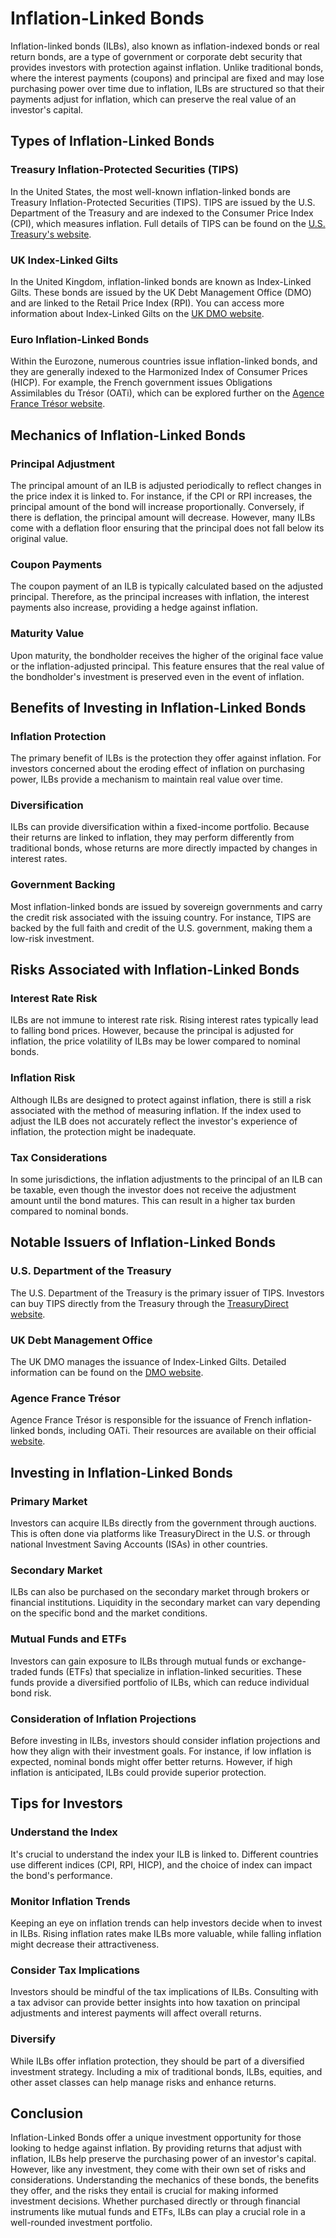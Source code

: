 # Inflation-Linked Bonds

Inflation-linked bonds (ILBs), also known as inflation-indexed bonds or real return bonds, are a type of government or corporate debt security that provides investors with protection against inflation. Unlike traditional bonds, where the interest payments (coupons) and principal are fixed and may lose purchasing power over time due to inflation, ILBs are structured so that their payments adjust for inflation, which can preserve the real value of an investor's capital.

## Types of Inflation-Linked Bonds

### Treasury Inflation-Protected Securities (TIPS)
In the United States, the most well-known inflation-linked bonds are Treasury Inflation-Protected Securities (TIPS). TIPS are issued by the U.S. Department of the Treasury and are indexed to the Consumer Price Index (CPI), which measures inflation. Full details of TIPS can be found on the [U.S. Treasury's website](https://www.treasurydirect.gov/indiv/research/indepth/tips/res_tips.htm).

### UK Index-Linked Gilts
In the United Kingdom, inflation-linked bonds are known as Index-Linked Gilts. These bonds are issued by the UK Debt Management Office (DMO) and are linked to the Retail Price Index (RPI). You can access more information about Index-Linked Gilts on the [UK DMO website](https://www.dmo.gov.uk/).

### Euro Inflation-Linked Bonds
Within the Eurozone, numerous countries issue inflation-linked bonds, and they are generally indexed to the Harmonized Index of Consumer Prices (HICP). For example, the French government issues Obligations Assimilables du Trésor (OATi), which can be explored further on the [Agence France Trésor website](https://www.aft.gouv.fr/en).

## Mechanics of Inflation-Linked Bonds

### Principal Adjustment
The principal amount of an ILB is adjusted periodically to reflect changes in the price index it is linked to. For instance, if the CPI or RPI increases, the principal amount of the bond will increase proportionally. Conversely, if there is deflation, the principal amount will decrease. However, many ILBs come with a deflation floor ensuring that the principal does not fall below its original value.

### Coupon Payments
The coupon payment of an ILB is typically calculated based on the adjusted principal. Therefore, as the principal increases with inflation, the interest payments also increase, providing a hedge against inflation.

### Maturity Value
Upon maturity, the bondholder receives the higher of the original face value or the inflation-adjusted principal. This feature ensures that the real value of the bondholder's investment is preserved even in the event of inflation.

## Benefits of Investing in Inflation-Linked Bonds

### Inflation Protection
The primary benefit of ILBs is the protection they offer against inflation. For investors concerned about the eroding effect of inflation on purchasing power, ILBs provide a mechanism to maintain real value over time.

### Diversification
ILBs can provide diversification within a fixed-income portfolio. Because their returns are linked to inflation, they may perform differently from traditional bonds, whose returns are more directly impacted by changes in interest rates.

### Government Backing
Most inflation-linked bonds are issued by sovereign governments and carry the credit risk associated with the issuing country. For instance, TIPS are backed by the full faith and credit of the U.S. government, making them a low-risk investment.

## Risks Associated with Inflation-Linked Bonds

### Interest Rate Risk
ILBs are not immune to interest rate risk. Rising interest rates typically lead to falling bond prices. However, because the principal is adjusted for inflation, the price volatility of ILBs may be lower compared to nominal bonds.

### Inflation Risk
Although ILBs are designed to protect against inflation, there is still a risk associated with the method of measuring inflation. If the index used to adjust the ILB does not accurately reflect the investor's experience of inflation, the protection might be inadequate.

### Tax Considerations
In some jurisdictions, the inflation adjustments to the principal of an ILB can be taxable, even though the investor does not receive the adjustment amount until the bond matures. This can result in a higher tax burden compared to nominal bonds.

## Notable Issuers of Inflation-Linked Bonds

### U.S. Department of the Treasury
The U.S. Department of the Treasury is the primary issuer of TIPS. Investors can buy TIPS directly from the Treasury through the [TreasuryDirect website](https://www.treasurydirect.gov/).

### UK Debt Management Office
The UK DMO manages the issuance of Index-Linked Gilts. Detailed information can be found on the [DMO website](https://www.dmo.gov.uk/).

### Agence France Trésor
Agence France Trésor is responsible for the issuance of French inflation-linked bonds, including OATi. Their resources are available on their official [website](https://www.aft.gouv.fr/).

## Investing in Inflation-Linked Bonds

### Primary Market
Investors can acquire ILBs directly from the government through auctions. This is often done via platforms like TreasuryDirect in the U.S. or through national Investment Saving Accounts (ISAs) in other countries.

### Secondary Market
ILBs can also be purchased on the secondary market through brokers or financial institutions. Liquidity in the secondary market can vary depending on the specific bond and the market conditions.

### Mutual Funds and ETFs
Investors can gain exposure to ILBs through mutual funds or exchange-traded funds (ETFs) that specialize in inflation-linked securities. These funds provide a diversified portfolio of ILBs, which can reduce individual bond risk.

### Consideration of Inflation Projections
Before investing in ILBs, investors should consider inflation projections and how they align with their investment goals. For instance, if low inflation is expected, nominal bonds might offer better returns. However, if high inflation is anticipated, ILBs could provide superior protection.

## Tips for Investors

### Understand the Index
It's crucial to understand the index your ILB is linked to. Different countries use different indices (CPI, RPI, HICP), and the choice of index can impact the bond's performance.

### Monitor Inflation Trends
Keeping an eye on inflation trends can help investors decide when to invest in ILBs. Rising inflation rates make ILBs more valuable, while falling inflation might decrease their attractiveness.

### Consider Tax Implications
Investors should be mindful of the tax implications of ILBs. Consulting with a tax advisor can provide better insights into how taxation on principal adjustments and interest payments will affect overall returns.

### Diversify
While ILBs offer inflation protection, they should be part of a diversified investment strategy. Including a mix of traditional bonds, ILBs, equities, and other asset classes can help manage risks and enhance returns.

## Conclusion

Inflation-Linked Bonds offer a unique investment opportunity for those looking to hedge against inflation. By providing returns that adjust with inflation, ILBs help preserve the purchasing power of an investor's capital. However, like any investment, they come with their own set of risks and considerations. Understanding the mechanics of these bonds, the benefits they offer, and the risks they entail is crucial for making informed investment decisions. Whether purchased directly or through financial instruments like mutual funds and ETFs, ILBs can play a crucial role in a well-rounded investment portfolio.
